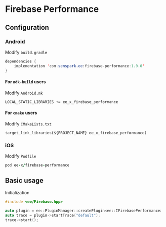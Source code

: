 # Firebase Performance
## Configuration
### Android
Modify `build.gradle`
```java
dependencies {
    implementation 'com.senspark.ee:firebase-performance:1.0.0'
}
```

#### For `ndk-build` users
Modify `Android.mk`
```
LOCAL_STATIC_LIBRARIES += ee_x_firebase_performance
```

#### For `cmake` users
Modify `CMakeLists.txt`
```
target_link_libraries(${PROJECT_NAME} ee_x_firebase_performance)
```

### iOS
Modify `Podfile`
```ruby
pod ee-x/firebase-performance
```

## Basic usage
Initialization
```cpp
#include <ee/Firebase.hpp>

auto plugin = ee::PluginManager::createPlugin<ee::IFirebasePerformance>();
auto trace = plugin->startTrace("default");
trace->start();
```